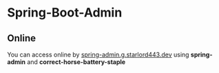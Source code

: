 # Spring-Boot-Admin

## Online

You can access online by [spring-admin.g.starlord443.dev](https://spring-admin.g.starlord443.dev/application?continue) using **spring-admin** and **correct-horse-battery-staple**
